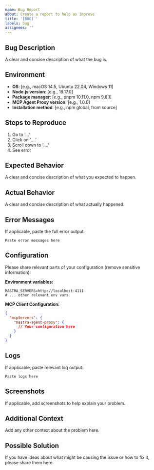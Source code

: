 ```yaml
---
name: Bug Report
about: Create a report to help us improve
title: '[BUG] '
labels: bug
assignees: ''
---
```


## Bug Description

A clear and concise description of what the bug is.

## Environment

- **OS**: [e.g., macOS 14.5, Ubuntu 22.04, Windows 11]
- **Node.js version**: [e.g., 18.17.0]
- **Package manager**: [e.g., pnpm 10.11.0, npm 9.8.1]
- **MCP Agent Proxy version**: [e.g., 1.0.0]
- **Installation method**: [e.g., npm global, from source]

## Steps to Reproduce

1. Go to '...'
2. Click on '....'
3. Scroll down to '....'
4. See error

## Expected Behavior

A clear and concise description of what you expected to happen.

## Actual Behavior

A clear and concise description of what actually happened.

## Error Messages

If applicable, paste the full error output:

```
Paste error messages here
```

## Configuration

Please share relevant parts of your configuration (remove sensitive information):

**Environment variables:**

```env
MASTRA_SERVERS=http://localhost:4111
# ... other relevant env vars
```

**MCP Client Configuration:**

```json
{
  "mcpServers": {
    "mastra-agent-proxy": {
      // Your configuration here
    }
  }
}
```

## Logs

If applicable, paste relevant log output:

```
Paste logs here
```

## Screenshots

If applicable, add screenshots to help explain your problem.

## Additional Context

Add any other context about the problem here.

## Possible Solution

If you have ideas about what might be causing the issue or how to fix it, please share them here.
